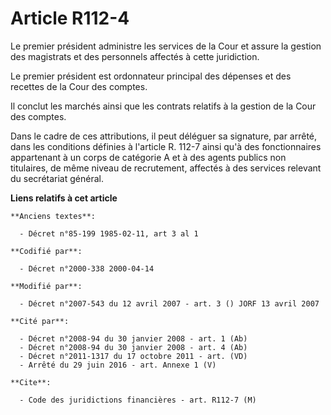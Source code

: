 # Article R112-4

Le premier président administre les services de la Cour et assure la gestion des magistrats et des personnels affectés à
cette juridiction.

Le premier président est ordonnateur principal des dépenses et des recettes de la Cour des comptes.

Il conclut les marchés ainsi que les contrats relatifs à la gestion de la Cour des comptes.

Dans le cadre de ces attributions, il peut déléguer sa signature, par arrêté, dans les conditions définies à l'article R.
112-7 ainsi qu'à des fonctionnaires appartenant à un corps de catégorie A et à des agents publics non titulaires, de même
niveau de recrutement, affectés à des services relevant du secrétariat général.

**Liens relatifs à cet article**

	**Anciens textes**:

	  - Décret n°85-199 1985-02-11, art 3 al 1

	**Codifié par**:

	  - Décret n°2000-338 2000-04-14

	**Modifié par**:

	  - Décret n°2007-543 du 12 avril 2007 - art. 3 () JORF 13 avril 2007

	**Cité par**:

	  - Décret n°2008-94 du 30 janvier 2008 - art. 1 (Ab)
	  - Décret n°2008-94 du 30 janvier 2008 - art. 4 (Ab)
	  - Décret n°2011-1317 du 17 octobre 2011 - art. (VD)
	  - Arrêté du 29 juin 2016 - art. Annexe 1 (V)

	**Cite**:

	  - Code des juridictions financières - art. R112-7 (M)
